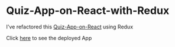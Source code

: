 # Quiz-App-on-React-with-Redux
I've refactored this [Quiz-App-on-React](https://github.com/gennady-bars/Quiz-App-on-React) using Redux

Click [here](https://react-quiz-59330.web.app/) to see the deployed App


